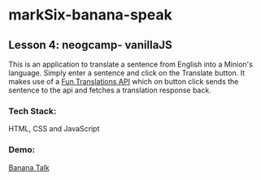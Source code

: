 # markSix-banana-speak
## Lesson 4: neogcamp- vanillaJS

This is an application to translate a sentence from English into a Minion's language. Simply enter a sentence and click on the Translate button. It makes use of a [Fun Translations API](https://funtranslations.com/) which on button click sends the sentence to the api and fetches a translation response back.

### Tech Stack: 
HTML, CSS and JavaScript

### Demo:
[Banana Talk](https://language-converter.netlify.app/)
